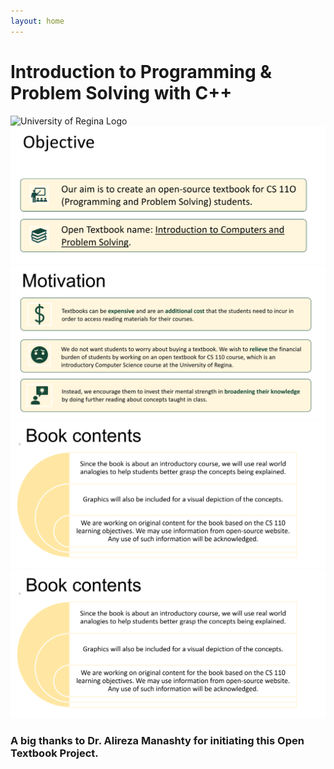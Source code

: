 ```yaml
---
layout: home
---
```



# Introduction to Programming & Problem Solving with C++
![University of Regina Logo](assets/img/book/cover/URLogo.png)
![University of Regina Logo](assets/img/book/cover/objective.png)
![University of Regina Logo](assets/img/book/cover/motivation.png)
![Book contents](assets/img/book/cover/contents.png)
 <img src="assets/img/book/cover/contents.png" id="img_border">


### A big thanks to Dr. Alireza Manashty for initiating this Open Textbook Project.
